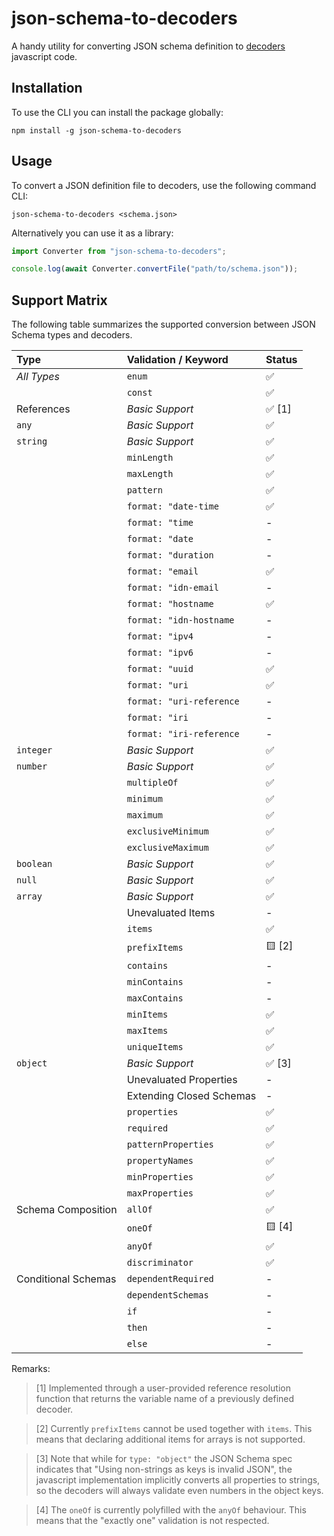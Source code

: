# json-schema-to-decoders

A handy utility for converting JSON schema definition to [decoders](https://decoders.cc) javascript code.

## Installation

To use the CLI you can install the package globally:

```
npm install -g json-schema-to-decoders
```

## Usage

To convert a JSON definition file to decoders, use the following command CLI:

```
json-schema-to-decoders <schema.json>
```

Alternatively you can use it as a library:

```ts
import Converter from "json-schema-to-decoders";

console.log(await Converter.convertFile("path/to/schema.json"));
```

## Support Matrix

The following table summarizes the supported conversion between JSON Schema types and decoders.

| Type                | Validation / Keyword     | Status |
| :------------------ | :----------------------- | :----- |
| _All Types_         | `enum`                   | ✅     |
|                     | `const`                  | ✅     |
| References          | _Basic Support_          | ✅ [1] |
| `any`               | _Basic Support_          | ✅     |
| `string`            | _Basic Support_          | ✅     |
|                     | `minLength`              | ✅     |
|                     | `maxLength`              | ✅     |
|                     | `pattern`                | ✅     |
|                     | `format: "date-time`     | ✅     |
|                     | `format: "time`          | -      |
|                     | `format: "date`          | -      |
|                     | `format: "duration`      | -      |
|                     | `format: "email`         | ✅     |
|                     | `format: "idn-email`     | -      |
|                     | `format: "hostname`      | ✅     |
|                     | `format: "idn-hostname`  | -      |
|                     | `format: "ipv4`          | -      |
|                     | `format: "ipv6`          | -      |
|                     | `format: "uuid`          | ✅     |
|                     | `format: "uri`           | ✅     |
|                     | `format: "uri-reference` | -      |
|                     | `format: "iri`           | -      |
|                     | `format: "iri-reference` | -      |
| `integer`           | _Basic Support_          | ✅     |
| `number`            | _Basic Support_          | ✅     |
|                     | `multipleOf`             | ✅     |
|                     | `minimum`                | ✅     |
|                     | `maximum`                | ✅     |
|                     | `exclusiveMinimum`       | ✅     |
|                     | `exclusiveMaximum`       | ✅     |
| `boolean`           | _Basic Support_          | ✅     |
| `null`              | _Basic Support_          | ✅     |
| `array`             | _Basic Support_          | ✅     |
|                     | Unevaluated Items        | -      |
|                     | `items`                  | ✅     |
|                     | `prefixItems`            | 🟨 [2] |
|                     | `contains`               | -      |
|                     | `minContains`            | -      |
|                     | `maxContains`            | -      |
|                     | `minItems`               | ✅     |
|                     | `maxItems`               | ✅     |
|                     | `uniqueItems`            | ✅     |
| `object`            | _Basic Support_          | ✅ [3] |
|                     | Unevaluated Properties   | -      |
|                     | Extending Closed Schemas | -      |
|                     | `properties`             | ✅     |
|                     | `required`               | ✅     |
|                     | `patternProperties`      | ✅     |
|                     | `propertyNames`          | ✅     |
|                     | `minProperties`          | ✅     |
|                     | `maxProperties`          | ✅     |
| Schema Composition  | `allOf`                  | ✅     |
|                     | `oneOf`                  | 🟨 [4] |
|                     | `anyOf`                  | ✅     |
|                     | `discriminator`          | ✅     |
| Conditional Schemas | `dependentRequired`      | -      |
|                     | `dependentSchemas`       | -      |
|                     | `if`                     | -      |
|                     | `then`                   | -      |
|                     | `else`                   | -      |

Remarks:

> [1] Implemented through a user-provided reference resolution function that returns the variable name of a previously defined decoder.

> [2] Currently `prefixItems` cannot be used together with `items`. This means that declaring additional items for arrays is not supported.

> [3] Note that while for `type: "object"` the JSON Schema spec indicates that "Using non-strings as keys is invalid JSON", the javascript implementation implicitly converts all properties to strings, so the decoders will always validate even numbers in the object keys.

> [4] The `oneOf` is currently polyfilled with the `anyOf` behaviour. This means that the "exactly one" validation is not respected.
